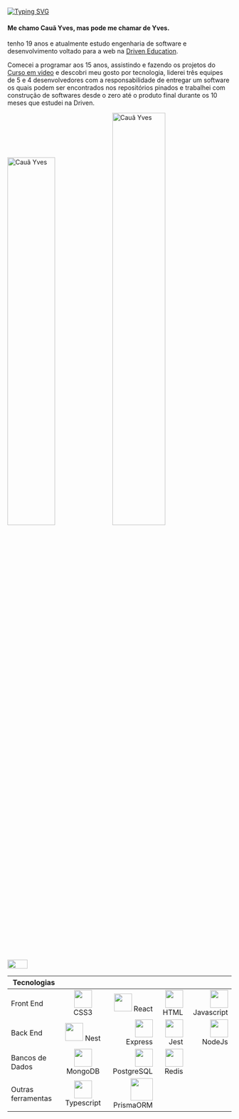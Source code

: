 <h1 align="center"><noscript><Cauã Yves/></noscript></h1>

[![Typing SVG](https://readme-typing-svg.herokuapp.com/?color=4169E1&size=35&center=true&vCenter=true&width=1000&lines=HELLO,+My+name+is+Cauã+Yves;I'm+19+years+old;I'm+from+Brazil;Be+Welcome!+:%29)](https://git.io/typing-svg) 
   <div>
       <h4>Me chamo Cauã Yves, mas pode me chamar de Yves.</h4>
       <p>tenho 19 anos e atualmente estudo engenharia de software e desenvolvimento voltado para a web na <a href="https://www.driven.com.br">Driven Education<a>.</p>
       <p>Comecei a programar aos 15 anos, assistindo e fazendo os projetos do <a href="https://www.cursoemvideo.com/">Curso em video</a> e descobri meu gosto por tecnologia, liderei três equipes de 5 e 4 desenvolvedores com a responsabilidade de entregar um software os quais podem ser encontrados nos repositórios pinados e trabalhei com construção de softwares desde o zero até o produto final durante os 10 meses que estudei na Driven.</p>
   </div>
  <div align="left">
    <img height="auto" width="46%" src="https://github-readme-stats.vercel.app/api?username=CauaYves&show_icons=true&theme=algolia&include_all_commits=true&count_private=true" alt="Cauã Yves"/>
    <img height="auto" width="48.7%"src="https://github-readme-streak-stats.herokuapp.com/?user=CauaYves&theme=algolia" alt="Cauã Yves" />
  </div>
  
<div style="display: flex; align-items: center;">
   <img src="https://github-readme-stats.vercel.app/api/top-langs/?username=CauaYves&layout=pie&theme=algolia" width="30%"/>
</div>


                 
   | Tecnologias       |                                                                                                                    |                                                                                                                  |                                                                                                                  |                                                                                                                   |
   |-------------------|:------------------------------------------------------------------------------------------------------------------:|-----------------------------------------------------------------------------------------------------------------:|-----------------------------------------------------------------------------------------------------------------:|------------------------------------------------------------------------------------------------------------------:|
   | Front End         | <img src="https://cdn.jsdelivr.net/gh/devicons/devicon/icons/css3/css3-original.svg" height="40px" /> CSS3 | <img src="https://cdn.jsdelivr.net/gh/devicons/devicon/icons/react/react-original.svg" height="40px" /> React | <img src="https://cdn.jsdelivr.net/gh/devicons/devicon/icons/html5/html5-original.svg" height="40px" /> HTML | <img src="https://cdn.jsdelivr.net/gh/devicons/devicon/icons/javascript/javascript-original.svg" height="40px" /> Javascript |
   | Back End          | <img src="https://cdn.jsdelivr.net/gh/devicons/devicon/icons/nestjs/nestjs-plain.svg" height="40px" /> Nest | <img src="https://cdn.jsdelivr.net/gh/devicons/devicon/icons/express/express-original.svg" height="40px" /> Express | <img src="https://cdn.jsdelivr.net/gh/devicons/devicon/icons/jest/jest-plain.svg" height="40px" /> Jest | <img src="https://cdn.jsdelivr.net/gh/devicons/devicon/icons/nodejs/nodejs-original.svg" height="40px"  /> NodeJs |
   | Bancos de Dados| <img src="https://cdn.jsdelivr.net/gh/devicons/devicon/icons/mongodb/mongodb-original.svg" height="40px"/> MongoDB | <img src="https://cdn.jsdelivr.net/gh/devicons/devicon/icons/postgresql/postgresql-original.svg" height="40px"/> PostgreSQL | <img src="https://cdn.jsdelivr.net/gh/devicons/devicon/icons/redis/redis-original.svg" height="40px" /> Redis | |
   | Outras ferramentas| <img src="https://cdn.jsdelivr.net/gh/devicons/devicon/icons/typescript/typescript-original.svg" height="40px" /> Typescript | <img src="https://github.com/CauaYves/CauaYves/assets/108950428/6737ce11-303c-4a09-965b-789f3695b136" height="50"> PrismaORM |  | |

 
